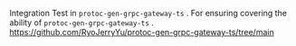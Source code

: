Integration Test in `protoc-gen-grpc-gateway-ts` .
For ensuring covering the ability of `protoc-gen-grpc-gateway-ts` . 
https://github.com/RyoJerryYu/protoc-gen-grpc-gateway-ts/tree/main
